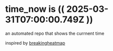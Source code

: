 # time_now is (( 2025-03-31T07:00:00.749Z ))

an automated repo that shows the currnent time

inspired by [breakingheatmap](https://github.com/breakingheatmap/breakingheatmap)